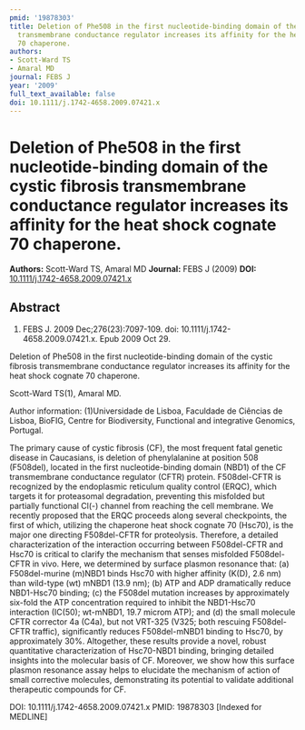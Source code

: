 ```yaml
---
pmid: '19878303'
title: Deletion of Phe508 in the first nucleotide-binding domain of the cystic fibrosis
  transmembrane conductance regulator increases its affinity for the heat shock cognate
  70 chaperone.
authors:
- Scott-Ward TS
- Amaral MD
journal: FEBS J
year: '2009'
full_text_available: false
doi: 10.1111/j.1742-4658.2009.07421.x
---
```


# Deletion of Phe508 in the first nucleotide-binding domain of the cystic fibrosis transmembrane conductance regulator increases its affinity for the heat shock cognate 70 chaperone.
**Authors:** Scott-Ward TS, Amaral MD
**Journal:** FEBS J (2009)
**DOI:** [10.1111/j.1742-4658.2009.07421.x](https://doi.org/10.1111/j.1742-4658.2009.07421.x)

## Abstract

1. FEBS J. 2009 Dec;276(23):7097-109. doi: 10.1111/j.1742-4658.2009.07421.x. Epub
 2009 Oct 29.

Deletion of Phe508 in the first nucleotide-binding domain of the cystic fibrosis 
transmembrane conductance regulator increases its affinity for the heat shock 
cognate 70 chaperone.

Scott-Ward TS(1), Amaral MD.

Author information:
(1)Universidade de Lisboa, Faculdade de Ciências de Lisboa, BioFIG, Centre for 
Biodiversity, Functional and integrative Genomics, Portugal.

The primary cause of cystic fibrosis (CF), the most frequent fatal genetic 
disease in Caucasians, is deletion of phenylalanine at position 508 (F508del), 
located in the first nucleotide-binding domain (NBD1) of the CF transmembrane 
conductance regulator (CFTR) protein. F508del-CFTR is recognized by the 
endoplasmic reticulum quality control (ERQC), which targets it for proteasomal 
degradation, preventing this misfolded but partially functional Cl(-) channel 
from reaching the cell membrane. We recently proposed that the ERQC proceeds 
along several checkpoints, the first of which, utilizing the chaperone heat 
shock cognate 70 (Hsc70), is the major one directing F508del-CFTR for 
proteolysis. Therefore, a detailed characterization of the interaction occurring 
between F508del-CFTR and Hsc70 is critical to clarify the mechanism that senses 
misfolded F508del-CFTR in vivo. Here, we determined by surface plasmon resonance 
that: (a) F508del-murine (m)NBD1 binds Hsc70 with higher affinity (K(D), 2.6 nm) 
than wild-type (wt) mNBD1 (13.9 nm); (b) ATP and ADP dramatically reduce 
NBD1-Hsc70 binding; (c) the F508del mutation increases by approximately six-fold 
the ATP concentration required to inhibit the NBD1-Hsc70 interaction (IC(50); 
wt-mNBD1, 19.7 microm ATP); and (d) the small molecule CFTR corrector 4a (C4a), 
but not VRT-325 (V325; both rescuing F508del-CFTR traffic), significantly 
reduces F508del-mNBD1 binding to Hsc70, by approximately 30%. Altogether, these 
results provide a novel, robust quantitative characterization of Hsc70-NBD1 
binding, bringing detailed insights into the molecular basis of CF. Moreover, we 
show how this surface plasmon resonance assay helps to elucidate the mechanism 
of action of small corrective molecules, demonstrating its potential to validate 
additional therapeutic compounds for CF.

DOI: 10.1111/j.1742-4658.2009.07421.x
PMID: 19878303 [Indexed for MEDLINE]
